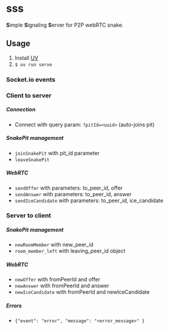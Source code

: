 # sss

**S**imple **S**ignaling **S**erver for P2P webRTC snake.

## Usage

1. Install [UV](https://docs.astral.sh/uv/)
2. `$ uv run serve`

### Socket.io events

### Client to server

##### Connection

- Connect with query param: `?pitId=<uuid>` (auto-joins pit)

##### SnakePit management

- `joinSnakePit` with pit_id parameter
- `leaveSnakePit`

##### WebRTC

- `sendOffer` with parameters: to_peer_id, offer
- `sendAnswer` with parameters: to_peer_id, answer  
- `sendIceCandidate` with parameters: to_peer_id, ice_candidate

### Server to client

##### SnakePit management
- `newRoomMember` with new_peer_id
- `room_member_left` with leaving_peer_id object

##### WebRTC

- `newOffer` with fromPeerId and offer
- `newAnswer` with fromPeerId and answer
- `newIceCandidate` with fromPeerId and newIceCandidate

##### Errors
- `{"event": "error", "message": "<error_message>" }` 